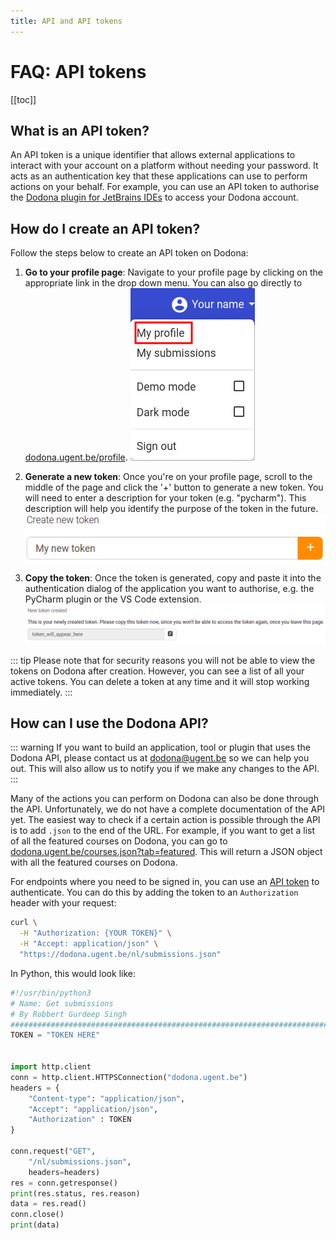 ```yaml
---
title: API and API tokens
---
```


# FAQ: API tokens

[[toc]]

## What is an API token?

An API token is a unique identifier that allows external applications to interact with your account on a platform without needing your password. It acts as an authentication key that these applications can use to perform actions on your behalf. For example, you can use an API token to authorise the [Dodona plugin for JetBrains IDEs](/en/faq/ide-plugins/#how-do-i-install-the-pycharm-plugin) to access your Dodona account.

## How do I create an API token?

Follow the steps below to create an API token on Dodona:

1. **Go to your profile page**: Navigate to your profile page by clicking on the appropriate link in the drop down menu. You can also go directly to [dodona.ugent.be/profile](https://dodona.ugent.be/en/profile).
  ![My Profile](./my-profile.png)

2. **Generate a new token**: Once you're on your profile page, scroll to the middle of the page and click the '+' button to generate a new token. You will need to enter a description for your token (e.g. "pycharm"). This description will help you identify the purpose of the token in the future.
  ![Create a token](./create-new-token.png)

3. **Copy the token**: Once the token is generated, copy and paste it into the authentication dialog of the application you want to authorise, e.g. the PyCharm plugin or the VS Code extension.
  ![Token generated](./token-generated.png)

::: tip
Please note that for security reasons you will not be able to view the tokens on Dodona after creation. However, you can see a list of all your active tokens. You can delete a token at any time and it will stop working immediately.
:::

## How can I use the Dodona API?

::: warning
If you want to build an application, tool or plugin that uses the Dodona API, please contact us at [dodona@ugent.be](mailto:dodona@ugent.be) so we can help you out. This will also allow us to notify you if we make any changes to the API.
:::

Many of the actions you can perform on Dodona can also be done through the API. Unfortunately, we do not have a complete documentation of the API yet. The easiest way to check if a certain action is possible through the API is to add `.json` to the end of the URL. For example, if you want to get a list of all the featured courses on Dodona, you can go to [dodona.ugent.be/courses.json?tab=featured](https://dodona.ugent.be/courses.json?tab=featured). This will return a JSON object with all the featured courses on Dodona.

For endpoints where you need to be signed in, you can use an [API token](#what-is-an-api-token) to authenticate. You can do this by adding the token to an `Authorization` header with your request:

```bash
curl \
  -H "Authorization: {YOUR TOKEN}" \
  -H "Accept: application/json" \
  "https://dodona.ugent.be/nl/submissions.json"
```

In Python, this would look like:

```python
#!/usr/bin/python3
# Name: Get submissions
# By Robbert Gurdeep Singh
################################################################################
TOKEN = "TOKEN HERE"


import http.client
conn = http.client.HTTPSConnection("dodona.ugent.be")
headers = {
    "Content-type": "application/json",
    "Accept": "application/json",
    "Authorization" : TOKEN
}

conn.request("GET",
    "/nl/submissions.json",
    headers=headers)
res = conn.getresponse()
print(res.status, res.reason)
data = res.read()
conn.close()
print(data)
```
